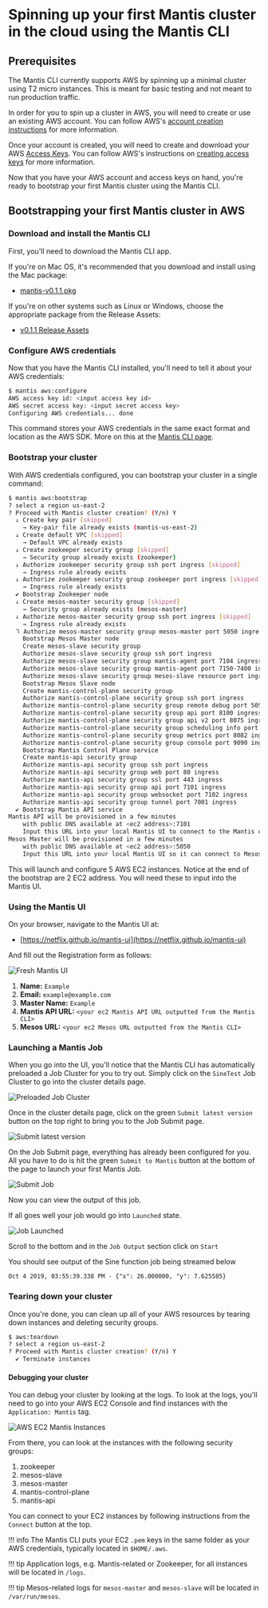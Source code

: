 # Spinning up your first Mantis cluster in the cloud using the Mantis CLI

## Prerequisites

The Mantis CLI currently supports AWS by spinning up a minimal cluster using T2 micro
instances. This is meant for basic testing and not meant to run production traffic.

In order for you to spin up a cluster in AWS, you will need to create or use an
existing AWS account. You can follow AWS's [account creation instructions](https://aws.amazon.com/premiumsupport/knowledge-center/create-and-activate-aws-account/) for more information.

Once your account is created, you will need to create and download your AWS [Access Keys](https://docs.aws.amazon.com/general/latest/gr/aws-sec-cred-types.html#access-keys-and-secret-access-keys).
You can follow AWS's instructions on [creating access keys](https://docs.aws.amazon.com/IAM/latest/UserGuide/id_credentials_access-keys.html#Using_CreateAccessKey) for more information.

Now that you have your AWS account and access keys on hand, you're ready to bootstrap your first
Mantis cluster using the Mantis CLI.

## Bootstrapping your first Mantis cluster in AWS

### Download and install the Mantis CLI

First, you'll need to download the Mantis CLI app.

If you're on Mac OS, it's recommended that you download and install using the Mac package:

- [mantis-v0.1.1.pkg](https://github.com/Netflix/mantis-cli/releases/download/v0.1.1/mantis-v0.1.1.pkg)

If you're on other systems such as Linux or Windows, choose the appropriate package from the Release Assets:

- [v0.1.1 Release Assets](https://github.com/Netflix/mantis-cli/releases/tag/v0.1.1)

### Configure AWS credentials

Now that you have the Mantis CLI installed, you'll need to tell it about your AWS credentials:

```sh
$ mantis aws:configure
AWS access key id: <input access key id>
AWS secret access key: <input secret access key>
Configuring AWS credentials... done
```

This command stores your AWS credentials in the same exact format and location as the AWS SDK.
More on this at the [Mantis CLI page](../../../reference/cli/#setting-up-your-aws-credentials).

### Bootstrap your cluster

With AWS credentials configured, you can bootstrap your cluster in a single command:

```sh
$ mantis aws:bootstrap
? select a region us-east-2
? Proceed with Mantis cluster creation? (Y/n) Y
  ↓ Create key pair [skipped]
    → Key-pair file already exists (mantis-us-east-2)
  ↓ Create default VPC [skipped]
    → Default VPC already exists
  ↓ Create zookeeper security group [skipped]
    → Security group already exists (zookeeper)
  ↓ Authorize zookeeper security group ssh port ingress [skipped]
    → Ingress rule already exists
  ↓ Authorize zookeeper security group zookeeper port ingress [skipped]
    → Ingress rule already exists
  ✔ Bootstrap Zookeeper node
  ↓ Create mesos-master security group [skipped]
    → Security group already exists (mesos-master)
  ↓ Authorize mesos-master security group ssh port ingress [skipped]
    → Ingress rule already exists
  ⠹ Authorize mesos-master security group mesos-master port 5050 ingress
    Bootstrap Mesos Master node
    Create mesos-slave security group
    Authorize mesos-slave security group ssh port ingress
    Authorize mesos-slave security group mantis-agent port 7104 ingress
    Authorize mesos-slave security group mantis-agent port 7150-7400 ingress
    Authorize mesos-slave security group mesos-slave resource port ingress
    Bootstrap Mesos Slave node
    Create mantis-control-plane security group
    Authorize mantis-control-plane security group ssh port ingress
    Authorize mantis-control-plane security group remote debug port 5050 ingress
    Authorize mantis-control-plane security group api port 8100 ingress
    Authorize mantis-control-plane security group api v2 port 8075 ingress
    Authorize mantis-control-plane security group scheduling info port 8076 ingress
    Authorize mantis-control-plane security group metrics port 8082 ingress
    Authorize mantis-control-plane security group console port 9090 ingress
    Bootstrap Mantis Control Plane service
    Create mantis-api security group
    Authorize mantis-api security group ssh port ingress
    Authorize mantis-api security group web port 80 ingress
    Authorize mantis-api security group ssl port 443 ingress
    Authorize mantis-api security group api port 7101 ingress
    Authorize mantis-api security group websocket port 7102 ingress
    Authorize mantis-api security group tunnel port 7001 ingress
  ✔ Bootstrap Mantis API service
Mantis API will be provisioned in a few minutes
	with public DNS available at <ec2 address>:7101
	Input this URL into your local Mantis UI to connect to the Mantis cluster.
Mesos Master will be provisioned in a few minutes
	with public DNS available at <ec2 address>:5050
	Input this URL into your local Mantis UI so it can connect to Mesos logs.
```

This will launch and configure 5 AWS EC2 instances. Notice at the end of the bootstrap
are 2 EC2 address. You will need these to input into the Mantis UI.

### Using the Mantis UI

On your browser, navigate to the Mantis UI at:

- [https://netflix.github.io/mantis-ui](https://netflix.github.io/mantis-ui)

And fill out the Registration form as follows:

![Fresh Mantis UI](../../images/fresh_ui.png)

1. **Name:** `Example`
2. **Email:** `example@example.com`
3. **Master Name:** `Example`
4. **Mantis API URL:** `<your ec2 Mantis API URL outputted from the Mantis CLI>`
5. **Mesos URL:** `<your ec2 Mesos URL outputted from the Mantis CLI>`

### Launching a Mantis Job

When you go into the UI, you'll notice that the Mantis CLI has automatically preloaded a Job Cluster for you to try out.
Simply click on the `SineTest` Job Cluster to go into the cluster details page.

![Preloaded Job Cluster](../../images/preloaded_job_cluster.png)

Once in the cluster details page, click on the green `Submit latest version` button on the top right to bring
you to the Job Submit page.

![Submit latest version](../../images/cluster_details.png)

On the Job Submit page, everything has already been configured for you. All you have to do is hit the
green `Submit to Mantis` button at the bottom of the page to launch your first Mantis Job.

![Submit Job](../../images/submit_job.png)

Now you can view the output of this job.

If all goes well your job would go into `Launched` state.

![Job Launched](../../images/job_output.png)

Scroll to the bottom and in the `Job Output` section click on `Start`

You should see output of the Sine function job being streamed below

```
Oct 4 2019, 03:55:39.338 PM - {"x": 26.000000, "y": 7.625585}
```

### Tearing down your cluster

Once you're done, you can clean up all of your AWS resources by tearing down instances and deleting security groups.

```sh
$ aws:teardown
? select a region us-east-2
? Proceed with Mantis cluster creation? (Y/n) Y
  ✔ Terminate instances
```

#### Debugging your cluster

You can debug your cluster by looking at the logs. To look at the logs, you'll need to go into your AWS EC2 Console
and find instances with the `Application: Mantis` tag.

![AWS EC2 Mantis Instances](../../images/ec2_mantis_instances.png)

From there, you can look at the instances with the following
security groups:

1. zookeeper
1. mesos-slave
1. mesos-master
1. mantis-control-plane
1. mantis-api

You can connect to your EC2 instances by following instructions from the `Connect` button at the top.

!!! info
    The Mantis CLI puts your EC2 `.pem` keys in the same folder as your AWS credentials, typically
    located in `$HOME/.aws`.

!!! tip
    Application logs, e.g. Mantis-related or Zookeeper, for all instances will be located in `/logs`.

!!! tip
    Mesos-related logs for `mesos-master` and `mesos-slave` will be located in `/var/run/mesos`.
